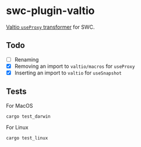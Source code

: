 # swc-plugin-valtio

[Valtio `useProxy` transformer](https://github.com/pmndrs/valtio#useproxy-macro) for SWC.

## Todo

- [ ] Renaming
- [x] Removing an import to `valtio/macros` for `useProxy`
- [x] Inserting an import to `valtio` for `useSnapshot`

## Tests

For MacOS

```
cargo test_darwin
```

For Linux

```
cargo test_linux
```
